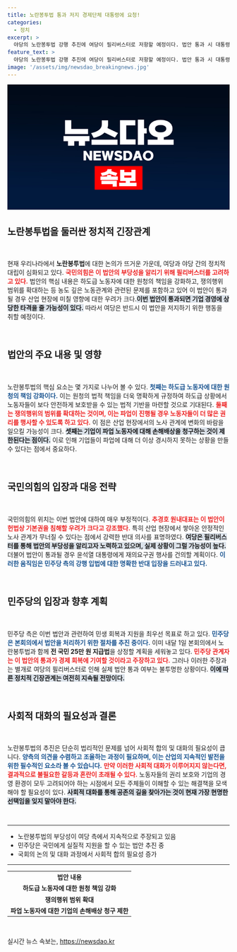 ```yaml
---
title: 노란봉투법 통과 저지 경제단체 대통령에 요청!
categories:
  - 정치
excerpt: >
  야당의 노란봉투법 강행 추진에 여당이 필리버스터로 저항할 예정이다. 법안 통과 시 대통령 거부권 행사가 예상되는 가운데, 산업계의 우려도 커지고 있어 긴박한 상황이 펼쳐지고 있다. 클릭해서 자세히 알아보세요!
feature_text: >
  야당의 노란봉투법 강행 추진에 여당이 필리버스터로 저항할 예정이다. 법안 통과 시 대통령 거부권 행사가 예상되는 가운데, 산업계의 우려도 커지고 있어 긴박한 상황이 펼쳐지고 있다. 클릭해서 자세히 알아보세요!
image: '/assets/img/newsdao_breakingnews.jpg'
---
```


<p><img src="/assets/img/newsdao_breakingnews.jpg" alt="bookingtag 속보" /></p>

<h2 data-ke-size="size26">노란봉투법을 둘러싼 정치적 긴장관계</h2>

<p data-ke-size="size16">&nbsp;</p>

<p>현재 우리나라에서 <b>노란봉투법</b>에 대한 논의가 뜨거운 가운데, 여당과 야당 간의 정치적 대립이 심화되고 있다. <b><span style="color: #ee2323;">국민의힘은 이 법안의 부당성을 알리기 위해 필리버스터를 고려하고 있다.</span></b> 법안의 핵심 내용은 하도급 노동자에 대한 원청의 책임을 강화하고, 쟁의행위 범위를 확대하는 등 농도 깊은 노동관계와 관련된 문제를 포함하고 있어 이 법안이 통과될 경우 산업 현장에 미칠 영향에 대한 우려가 크다.<b><span style="background-color: #21538527;">이번 법안이 통과되면 기업 경영에 상당한 타격을 줄 가능성이 있다.</span></b> 따라서 여당은 반드시 이 법안을 저지하기 위한 행동을 취할 예정이다.</p>

<p data-ke-size="size16">&nbsp;</p>

<h2 data-ke-size="size26">법안의 주요 내용 및 영향</h2>

<p data-ke-size="size16">&nbsp;</p>

<p>노란봉투법의 핵심 요소는 몇 가지로 나누어 볼 수 있다. <b><span style="color: #1a5490;">첫째는 하도급 노동자에 대한 원청의 책임 강화이다.</span></b> 이는 원청의 법적 책임을 더욱 명확하게 규정하여 하도급 상황에서 노동자들이 보다 안전하게 보호받을 수 있는 법적 기반을 마련할 것으로 기대된다. <b><span style="color: #ee2323;">둘째는 쟁의행위의 범위를 확대하는 것이며, 이는 파업이 진행될 경우 노동자들이 더 많은 권리를 행사할 수 있도록 하고 있다.</span></b> 이 점은 산업 현장에서의 노사 관계에 변화의 바람을 일으킬 가능성이 크다. <b><span style="background-color: #21538527;">셋째는 기업이 파업 노동자에 대해 손해배상을 청구하는 것이 제한된다는 점이다.</span></b> 이로 인해 기업들이 파업에 대해 더 이상 경시하지 못하는 상황을 만들 수 있다는 점에서 중요하다.</p>

<p data-ke-size="size16">&nbsp;</p>

<h2 data-ke-size="size26">국민의힘의 입장과 대응 전략</h2>

<p data-ke-size="size16">&nbsp;</p>

<p>국민의힘의 위치는 이번 법안에 대하여 매우 부정적이다. <b><span style="color: #ee2323;">추경호 원내대표는 이 법안이 헌법상 기본권을 침해할 우려가 크다고 강조했다.</span></b> 특히 산업 현장에서 쌓아온 안정적인 노사 관계가 무너질 수 있다는 점에서 강력한 반대 의사를 표명하였다. <b><span style="background-color: #21538527;">여당은 필리버스터를 통해 법안의 부당성을 알리고자 노력하고 있으며, 실제 상황이 그럴 가능성이 높다.</span></b> 더불어 법안이 통과될 경우 윤석열 대통령에게 재의요구권 행사를 건의할 계획이다. <b><span style="color: #1a5490;">이러한 움직임은 민주당 측의 강행 입법에 대한 명확한 반대 입장을 드러내고 있다.</span></b></p>

<p data-ke-size="size16">&nbsp;</p>

<h2 data-ke-size="size26">민주당의 입장과 향후 계획</h2>

<p data-ke-size="size16">&nbsp;</p>

<p>민주당 측은 이번 법안과 관련하여 민생 회복과 지원을 최우선 목표로 하고 있다. <b><span style="color: #1a5490;">민주당은 본회의에서 법안을 처리하기 위한 절차를 추진 중이다.</span></b> 이미 내달 1일 본회의에서 노란봉투법과 함께 <b>전 국민 25만 원 지급법</b>을 상정할 계획을 세워놓고 있다. <b><span style="color: #ee2323;">민주당 관계자는 이 법안의 통과가 경제 회복에 기여할 것이라고 주장하고 있다.</span></b> 그러나 이러한 주장과는 별개로 여당의 필리버스터로 인해 실제 법안 통과 여부는 불투명한 상황이다. <b><span style="background-color: #21538527;">이에 따른 정치적 긴장관계는 여전히 지속될 전망이다.</span></b></p>

<p data-ke-size="size16">&nbsp;</p>

<h2 data-ke-size="size26">사회적 대화의 필요성과 결론</h2>

<p data-ke-size="size16">&nbsp;</p>

<p>노란봉투법의 추진은 단순히 법리적인 문제를 넘어 사회적 합의 및 대화의 필요성이 큽니다. <b><span style="color: #1a5490;">양측의 의견을 수렴하고 조율하는 과정이 필요하며, 이는 산업의 지속적인 발전을 위한 필수적인 요소라 볼 수 있습니다.</span></b> <b><span style="color: #ee2323;">만약 이러한 사회적 대화가 이루어지지 않는다면, 결과적으로 불필요한 갈등과 혼란이 초래될 수 있다.</span></b> 노동자들의 권리 보호와 기업의 경영 환경이 모두 고려되어야 하는 시점에서 모든 주체들이 이해할 수 있는 해결책을 모색해야 할 필요성이 있다. <b><span style="background-color: #21538527;">사회적 대화를 통해 공존의 길을 찾아가는 것이 현재 가장 현명한 선택임을 잊지 말아야 한다.</span></b> </p>

<p data-ke-size="size16">&nbsp;</p>

<hr>

<ul>
    <li>노란봉투법의 부당성이 여당 측에서 지속적으로 주장되고 있음</li>
    <li>민주당은 국민에게 실질적 지원을 할 수 있는 법안 추진 중</li>
    <li>국회의 논의 및 대화 과정에서 사회적 합의 필요성 증가</li>
</ul>

<hr>

<table>
    <tr>
        <td style="text-align: center; height: 17px;"><b>법안 내용</b></td>
    </tr>
    <tr>
        <td style="text-align: center; height: 17px;"><b>하도급 노동자에 대한 원청 책임 강화</b></td>
    </tr>
    <tr>
        <td style="text-align: center; height: 17px;"><b>쟁의행위 범위 확대</b></td>
    </tr>
    <tr>
        <td style="text-align: center; height: 17px;"><b>파업 노동자에 대한 기업의 손해배상 청구 제한</b></td>
    </tr>
</table>

<p data-ke-size="size16">&nbsp;</p>
실시간 뉴스 속보는, <a href="https://newsdao.kr" rel="dofollow">https://newsdao.kr</a>


